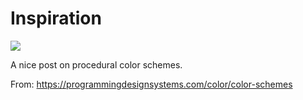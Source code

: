 # Inspiration

![](https://db-feed.s3.amazonaws.com/legacy/Screen_Shot_2017-10-16_at_10_40_26_AM-1508164875700.png)

A nice post on procedural color schemes.

From: https://programmingdesignsystems.com/color/color-schemes